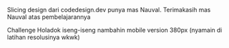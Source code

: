 Slicing design dari codedesign.dev punya mas Nauval. Terimakasih mas Nauval atas pembelajarannya

Challenge Holadok iseng-iseng nambahin mobile version 380px (nyamain di latihan resolusinya wkwk)

